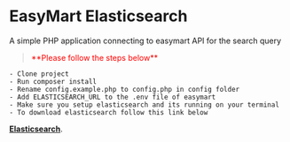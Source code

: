 # EasyMart Elasticsearch
A simple PHP application connecting to easymart API for the search query


<p>
  <blockquote style="color:red">
    **Please follow the steps below** 
  </blockquote>
</p>  
  
<div class="highlight">

    - Clone project
    - Run composer install
    - Rename config.example.php to config.php in config folder
    - Add ELASTICSEARCH_URL to the .env file of easymart
    - Make sure you setup elasticsearch and its running on your terminal
    - To download elasticsearch follow this link below
 [**Elasticsearch**](https://www.elastic.co/downloads/elasticsearch).
</div>
